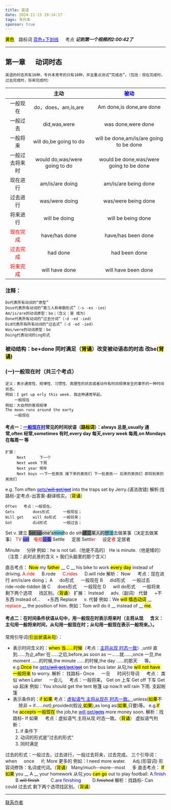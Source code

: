 ```yaml
---
title: 英语
date: 2024-11-15 19:14:17
tags: 专升本
sponsor: true
---
```


<mark>黄色</mark>&emsp;路标词
<span style="color:blue"><u>蓝色+下划线</u></span> &emsp; 考点
***记到第一个视频的2:00:42了***

---

## 第一章 &emsp; 动词时态
    英语的时态共有16种，专升本常考的只有10种，并且重点测试“完成态”。（包括：现在完成时，过去完成时，将来完成时）
|                                     |              主动               |     |   <span style="color:blue">被动</span>    |
|:-----------------------------------:|:-----------------------------:|:---:|:---------------------------------------:|
|                一般现在                 |       do，does，am,is,are       |     |        Am done,is done,are done         |
|                一般过去                 |         did,was,were          |     |           was done,were done            |
|                一般将来                 |    will do,be going to do     |     | will be done,am/is/are going to be done |
|               一般过去将来时               | would do,was/were going to do |     | would be done,was/were going to be done |
|                现在进行                 |        am/is/are doing        |     |          am/is/are being done           |
|                过去进行                 |        was/were doing         |     |           was/were being done           |
|                将来进行                 |         will be doing         |     |           will be being done            |
| <span style="color:red">现在完成</span> |         have/has done         |     |           have/has been done            |
| <span style="color:red">过去完成</span> |           had done            |     |              had been done              |
| <span style="color:red">将来完成</span> |        will have done         |     |           will have been done           |

### 注释：

    Do代表所有动词的“原型”
    Dose代表所有动词的“第三人称单数形式”（-s -es -ies）
    Am/is/are的动词原型：be；（含义：是 成为）
    Done代表所有动词的“过去分词”（-d -ed -ied）
    Did代表所有所有动词的“过去式”（-d -ed -ied)
    Was/were的动词原型：be
    Doing代表动词的ing形式

### 被动结构：be+done 同时满足（<mark>背诵</mark>）改变被动语态的时态 改be(<mark>背诵</mark>)

### (一)一般现在时（共三个考点）

    定义：表示通常性、规律性、习惯性、真理性的状态或者动作有时间规律发生的事件的一种时间状态。
    例如：I get up erly this week. 我这种通常早起。
        一般现在
    例如：大自然的客观规律
    The moon runs around the earty
        一般现在

#### 考点一：<span style="color:blue"><u>一般现在时</u></span>常见的时间状语（<mark>路标词</mark>）：always 总是,usually 通常,often 经常,sometimes 有时,every day 每天,every week 每周,on Mondays 在每周一 等
    扩展：
         Next      下一个
         Next week 下周
         Next year 明年
         Next boys ~~下一些男孩 接下来的男孩们 下一批男孩~~ 后来的男孩们 即将到来的男孩们

e.g. Tom often <span style="color:blue"><u>gets/~~will get~~/~~got~~</u></span> into the traps set by Jerry.(语法改错)
解析:找路标-定考点-出答案-翻译核实。（<mark>背诵</mark>）

    Often   考点：一般现在。
    Gets        does形式      一般现在；
    Will get    will do形式   一般将来；
    Got         did形式       一般过去；
Set v. 建立
<span style="background-color: rgba(123,123,123)">Set up</span><span style="background-color: rgba(211,211,211)">one's</span><span style="background-color: rgba(123,211,221)">mind</span>to do sth<span style="background-color: rgba(123,123,123)">建立</span><span style="background-color: rgba(211,211,211)">某人的</span><span style="background-color: rgba(123,211,221)">想法</span>去做某事（决定去做某事）
<span style="color:red">TV</span> <span style="background-color:rgb(125,125,1245)">set</span>&emsp;<span style="color:red">电视</span><span style="background-color:rgb(125,125,1245)">设备</span>
Settle &emsp; 定居
Settl<span style="color:red">er</span> &emsp; 设定<span style="color:red">者</span> 定居者

Minute &emsp; 分钟
例如：he is not tall.（他是不高的） He is minute.（他是矮的）
（注意：此时此景的含义 > 我们头脑里的那个含义）

直击考点：
<mark>Now</mark> my <mark>father</mark> __ C __ his bike to work <mark>every day</mark> instead of driving.
<span style="color:red">A.ride</span>  &emsp;  B.rode  &emsp;  <span style="color:red">C.rides</span> &emsp;  D.will ride
解析：
Now &emsp; 考点：现在进行 am/is/are doing；
A  &emsp; do形式  &emsp;  一般现在
B &emsp;  did形式 &emsp;  一般过去   &emsp; ride-rode-tidden 骑
C  &emsp; does形式 &emsp; 一般现在
D  &emsp; will do形式 &emsp;  一般将来
剩下两个选项 &emsp; 找区别。（<mark>背诵</mark>）
扩展：
Instead &emsp; adv.（副词） 代替 &emsp; +不东西
Instead of… &emsp; +东西
Replace &emsp; v. 代替
例如：We <mark>will 情态动词</mark> __ <span style="color:red">replace</span> __ the position of him.
例如：Tom will do it __ instead of __ <mark>me</mark>.

#### 考点二：在时间条件状语从句中，用一般现在时表示将来时（主将从现 &emsp; 含义：主句用一般将来时间，从句用一般现在时；从句用一般现在表示一般将来。）。
常用引导词(<mark>引出状语从句</mark>）：
- 表示时间含义的：<mark>when 当……时候</mark>（考点：<span style="color:blue"><u>主将从现 时态一致</u></span>）,until 直到……为止,after 在……之后,before,as soon as 一……就……,once 一旦,the moment ……的时候,the minute ……的时候,the day ……的那天 &emsp; 等。
e.g.<mark>Once</mark> he <span style="color:blue"><u>gets/~~will get~~/~~get~~/~~got~~</u></span> on the bus later 从句,he <mark>will not have 一般将来</mark> to worry.
解析：
找路标-
Once &emsp; 一旦 &emsp; 时间引导词 &emsp; 考点： 类似 when
Later &emsp; 一会儿 &emsp; 考点：一般将来。
Get on 上车
Get off 下车
Get up 起床
例如：You should get the tent 帐篷 up now.It will rain 下雨.
支起帐篷
- 表示条件的：<mark>if 如果</mark> 考点：<span style="color:blue"><u>虚拟语气 主将从现在 时态一致。</u></span>,unless(<mark>如果</mark>不 &emsp; 除非 = if……not),provided(假设,<mark>如果</mark>),as long as(<mark>如果</mark>,只要)等。
e.g.<mark>If</mark> he <mark>accepts 一般现在</mark> the job,he <span style="color:blue"><u>will get/~~gets~~</u></span> more money soon.
解析：找路标-
If 如果 &emsp; 考点：虚拟语气 主将从现 时态一致。（<mark>背诵</mark>）
虚拟语气判断：
  1. if 条件下
  2. 动词的形式是”过去的形式“
  3. 同时满足

过去的形式：一般过去，过去进行，一般过去将来，过去完成。
三个引导词：when &emsp; once &emsp; if;
More 更多的
例如：I need more water. &emsp; Adj.(形容词)
形容词修饰：名词或代词。（<mark>背诵</mark>）
Many/much--more--most &emsp; 多
直击考点：
<mark>If 如果</mark> you __ A __ your homework 从句,you <mark>can go</mark> out to play football.
A.<span style="color:blue">finish</span> &emsp;&emsp; B.~~will finish~~ &emsp;&emsp; C.<span style="color:blue">are finishing</span> &emsp;&emsp; D.~~finished~~
解析：找路标-
Can &emsp; could 过去式
剩下两个选项找区别。（<mark>背诵</mark>）

<!--  
    &emsp;
    <u></u>
    <mark></mark>
    <mark>背诵</mark>
    <span style="color:red"></span>
    <span style="color:blue"></span>
-->























---
[联系作者](mailto:2668035293@qq.com)